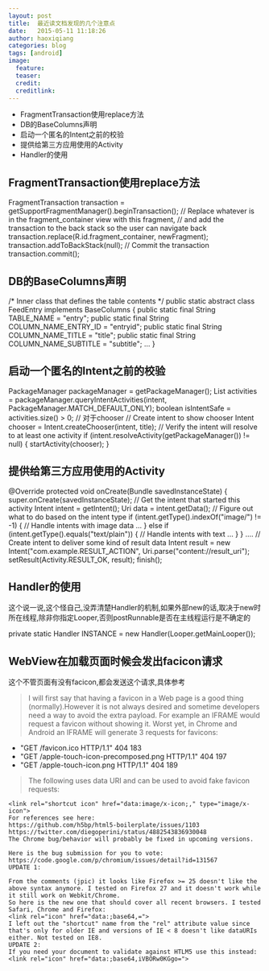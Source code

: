 ```yaml
---
layout: post
title:  最近读文档发现的几个注意点
date:   2015-05-11 11:18:26
author: haoxiqiang
categories: blog
tags: [android]
image:
  feature:
  teaser:
  credit:
  creditlink:
---
```

* FragmentTransaction使用replace方法
* DB的BaseColumns声明
* 启动一个匿名的Intent之前的校验
* 提供给第三方应用使用的Activity
* Handler的使用

<!-- more -->

## FragmentTransaction使用replace方法


FragmentTransaction transaction = getSupportFragmentManager().beginTransaction();
// Replace whatever is in the fragment_container view with this fragment,
// and add the transaction to the back stack so the user can navigate back
transaction.replace(R.id.fragment_container, newFragment);
transaction.addToBackStack(null);
// Commit the transaction
transaction.commit();


## DB的BaseColumns声明


/* Inner class that defines the table contents */
public static abstract class FeedEntry implements BaseColumns {
    public static final String TABLE_NAME = "entry";
    public static final String COLUMN_NAME_ENTRY_ID = "entryid";
    public static final String COLUMN_NAME_TITLE = "title";
    public static final String COLUMN_NAME_SUBTITLE = "subtitle";
    ...
}


## 启动一个匿名的Intent之前的校验


PackageManager packageManager = getPackageManager();
List activities = packageManager.queryIntentActivities(intent,
        PackageManager.MATCH_DEFAULT_ONLY);
boolean isIntentSafe = activities.size() > 0;
// 对于chooser
// Create intent to show chooser
Intent chooser = Intent.createChooser(intent, title);
// Verify the intent will resolve to at least one activity
if (intent.resolveActivity(getPackageManager()) != null) {
    startActivity(chooser);
}


## 提供给第三方应用使用的Activity


<activity android:name="ShareActivity">
    <!-- filter for sending text; accepts SENDTO action with sms URI schemes -->
    <intent-filter>
        <action android:name="android.intent.action.SENDTO"/>
        <category android:name="android.intent.category.DEFAULT"/>
        <data android:scheme="sms" />
        <data android:scheme="smsto" />
    </intent-filter>
    <!-- filter for sending text or images; accepts SEND action and text or image data -->
    <intent-filter>
        <action android:name="android.intent.action.SEND"/>
        <category android:name="android.intent.category.DEFAULT"/>
        <data android:mimeType="image/*"/>
        <data android:mimeType="text/plain"/>
    </intent-filter>
</activity>



@Override
protected void onCreate(Bundle savedInstanceState) {
    super.onCreate(savedInstanceState);
    // Get the intent that started this activity
    Intent intent = getIntent();
    Uri data = intent.getData();
    // Figure out what to do based on the intent type
    if (intent.getType().indexOf("image/") != -1) {
        // Handle intents with image data ...
    } else if (intent.getType().equals("text/plain")) {
        // Handle intents with text ...
    }
}
....
// Create intent to deliver some kind of result data
Intent result = new Intent("com.example.RESULT_ACTION", Uri.parse("content://result_uri");
setResult(Activity.RESULT_OK, result);
finish();


## Handler的使用

这个说一说,这个怪自己,没弄清楚Handler的机制,如果外部new的话,取决于new时所在线程,除非你指定Looper,否则postRunnable是否在主线程运行是不确定的

private static Handler INSTANCE = new Handler(Looper.getMainLooper());


## WebView在加载页面时候会发出facicon请求

这个不管页面有没有facicon,都会发送这个请求,具体参考

>  I will first say that having a favicon in a Web page is a good thing (normally).However it is not always desired and sometime developers need a way to avoid the extra payload. For example an IFRAME would request a favicon without showing it. Worst yet, in Chrome and Android an IFRAME will generate 3 requests for favicons:

* "GET /favicon.ico HTTP/1.1" 404 183
* "GET /apple-touch-icon-precomposed.png HTTP/1.1" 404 197
* "GET /apple-touch-icon.png HTTP/1.1" 404 189

> The following uses data URI and can be used to avoid fake favicon requests:
 
	<link rel="shortcut icon" href="data:image/x-icon;," type="image/x-icon"> 
	For references see here:
	https://github.com/h5bp/html5-boilerplate/issues/1103
	https://twitter.com/diegoperini/status/4882543836930048
	The Chrome bug/behavior will probably be fixed in upcoming versions.

	Here is the bug submission for you to vote:
	https://code.google.com/p/chromium/issues/detail?id=131567
	UPDATE 1:

	From the comments (jpic) it looks like Firefox >= 25 doesn't like the above syntax anymore. I tested on Firefox 27 and it doesn't work while it still work on Webkit/Chrome.
	So here is the new one that should cover all recent browsers. I tested Safari, Chrome and Firefox:
	<link rel="icon" href="data:;base64,=">
	I left out the "shortcut" name from the "rel" attribute value since that's only for older IE and versions of IE < 8 doesn't like dataURIs either. Not tested on IE8.
	UPDATE 2:
	If you need your document to validate against HTLM5 use this instead:
	<link rel="icon" href="data:;base64,iVBORw0KGgo=">